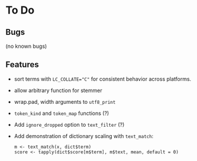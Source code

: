 To Do
=====

Bugs
----

 (no known bugs)


Features
--------

 * sort terms with `LC_COLLATE="C"` for consistent behavior across platforms.

 * allow arbitrary function for stemmer

 * wrap.pad, width arguments to `utf8_print`

 * `token_kind` and `token_map` functions (?)

 * Add `ignore_dropped` option to `text_filter` (?)

 * Add demonstration of dictionary scaling with `text_match`:

       m <- text_match(x, dict$term)
       score <- tapply(dict$score[m$term], m$text, mean, default = 0)
